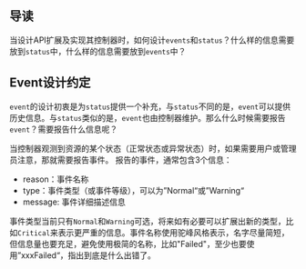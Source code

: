 ## 导读
当设计API扩展及实现其控制器时，如何设计`events`和`status`？什么样的信息需要放到`status`中，什么样的信息需要放到`events`中？

## Event设计约定
`event`的设计初衷是为`status`提供一个补充，与`status`不同的是，`event`可以提供历史信息。与`status`类似的是，`event`也由控制器维护。那么什么时候需要报告`event`？需要报告什么信息呢？

当控制器观测到资源的某个状态（正常状态或异常状态）时，如果需要用户或管理员注意，那就需要报告事件。
报告的事件，通常包含3个信息：
- reason：事件名称
- type：事件类型（或事件等级），可以为”Normal“或”Warning“
- message: 事件详细描述信息

事件类型当前只有`Normal`和`Warning`可选，将来如有必要可以扩展出新的类型，比如`Critical`来表示更严重的信息。事件名称使用驼峰风格表示，名字尽量简短，但信息量也要充足，避免使用极简的名称，比如"Failed"，至少也要使用”xxxFailed“，指出到底是什么出错了。